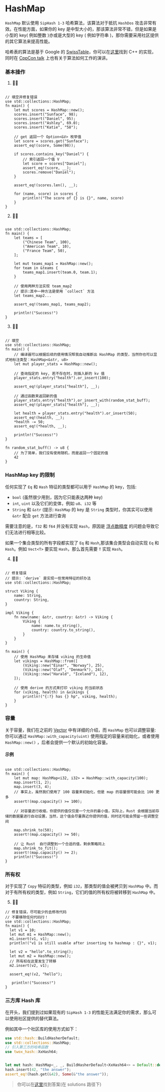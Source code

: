 # HashMap

`HashMap` 默认使用 `SipHash 1-3` 哈希算法，该算法对于抵抗 `HashDos` 攻击非常有效。在性能方面，如果你的 key 是中型大小的，那该算法非常不错，但是如果是小型的 key( 例如整数 )亦或是大型的 key ( 例如字符串 )，那你需要采用社区提供的其它算法来提高性能。

哈希表的算法是基于 Google 的 [SwissTable](https://abseil.io/blog/20180927-swisstables)，你可以在[这里](https://github.com/abseil/abseil-cpp/blob/master/absl/container/internal/raw_hash_set.h)找到 C++ 的实现，同时在 [CppCon talk](https://www.youtube.com/watch?v=ncHmEUmJZf4) 上也有关于算法如何工作的演讲。

### 基本操作

1. 🌟🌟

```rust,editable

// 填空并修复错误
use std::collections::HashMap;
fn main() {
    let mut scores = HashMap::new();
    scores.insert("Sunface", 98);
    scores.insert("Daniel", 95);
    scores.insert("Ashley", 69.0);
    scores.insert("Katie", "58");

    // get 返回一个 Option<&V> 枚举值
    let score = scores.get("Sunface");
    assert_eq!(score, Some(98));

    if scores.contains_key("Daniel") {
        // 索引返回一个值 V
        let score = scores["Daniel"];
        assert_eq!(score, __);
        scores.remove("Daniel");
    }

    assert_eq!(scores.len(), __);

    for (name, score) in scores {
        println!("The score of {} is {}", name, score)
    }
}
```

2. 🌟🌟

```rust,editable

use std::collections::HashMap;
fn main() {
    let teams = [
        ("Chinese Team", 100),
        ("American Team", 10),
        ("France Team", 50),
    ];

    let mut teams_map1 = HashMap::new();
    for team in &teams {
        teams_map1.insert(team.0, team.1);
    }

    // 使用两种方法实现 team_map2
    // 提示:其中一种方法是使用 `collect` 方法
    let teams_map2...

    assert_eq!(teams_map1, teams_map2);

    println!("Success!")
}
```

3. 🌟🌟

```rust,editable

// 填空
use std::collections::HashMap;
fn main() {
    // 编译器可以根据后续的使用情况帮我自动推断出 HashMap 的类型，当然你也可以显式地标注类型：HashMap<&str, u8>
    let mut player_stats = HashMap::new();

    // 查询指定的 key, 若不存在时，则插入新的 kv 值
    player_stats.entry("health").or_insert(100);

    assert_eq!(player_stats["health"], __);

    // 通过函数来返回新的值
    player_stats.entry("health").or_insert_with(random_stat_buff);
    assert_eq!(player_stats["health"], __);

    let health = player_stats.entry("health").or_insert(50);
    assert_eq!(health, __);
    *health -= 50;
    assert_eq!(*health, __);

    println!("Success!")
}

fn random_stat_buff() -> u8 {
    // 为了简单，我们没有使用随机，而是返回一个固定的值
    42
}
```

### HashMap key 的限制

任何实现了 `Eq` 和 `Hash` 特征的类型都可以用于 `HashMap` 的 key，包括:

- `bool` (虽然很少用到，因为它只能表达两种 key)
- `int`, `uint` 以及它们的变体，例如 `u8`、`i32` 等
- `String` 和 `&str` (提示: `HashMap` 的 key 是 `String` 类型时，你其实可以使用 `&str` 配合 `get` 方法进行查询

需要注意的是，`f32` 和 `f64` 并没有实现 `Hash`，原因是 [浮点数精度](https://en.wikipedia.org/wiki/Floating-point_arithmetic#Accuracy_problems) 的问题会导致它们无法进行相等比较。

如果一个集合类型的所有字段都实现了 `Eq` 和 `Hash`,那该集合类型会自动实现 `Eq` 和 `Hash`。例如 `Vect<T>` 要实现 `Hash`，那么首先需要 `T` 实现 `Hash`。

4. 🌟🌟

```rust,editable

// 修复错误
// 提示: `derive` 是实现一些常用特征的好办法
use std::collections::HashMap;

struct Viking {
    name: String,
    country: String,
}

impl Viking {
    fn new(name: &str, country: &str) -> Viking {
        Viking {
            name: name.to_string(),
            country: country.to_string(),
        }
    }
}

fn main() {
    // 使用 HashMap 来存储 viking 的生命值
    let vikings = HashMap::from([
        (Viking::new("Einar", "Norway"), 25),
        (Viking::new("Olaf", "Denmark"), 24),
        (Viking::new("Harald", "Iceland"), 12),
    ]);

    // 使用 derive 的方式来打印 viking 的当前状态
    for (viking, health) in &vikings {
        println!("{:?} has {} hp", viking, health);
    }
}
```

### 容量

关于容量，我们在之前的 [Vector](https://zh.practice.rs/collections/vector.html#容量) 中有详细的介绍，而 `HashMap` 也可以调整容量: 你可以通过 `HashMap::with_capacity(uint)` 使用指定的容量来初始化，或者使用 `HashMap::new()` ，后者会提供一个默认的初始化容量。

#### 示例

```rust,editable

use std::collections::HashMap;
fn main() {
    let mut map: HashMap<i32, i32> = HashMap::with_capacity(100);
    map.insert(1, 2);
    map.insert(3, 4);
    // 事实上，虽然我们使用了 100 容量来初始化，但是 map 的容量很可能会比 100 更多
    assert!(map.capacity() >= 100);

    // 对容量进行收缩，你提供的值仅仅是一个允许的最小值，实际上，Rust 会根据当前存储的数据量进行自动设置，当然，这个值会尽量靠近你提供的值，同时还可能会预留一些调整空间

    map.shrink_to(50);
    assert!(map.capacity() >= 50);

    // 让 Rust  自行调整到一个合适的值，剩余策略同上
    map.shrink_to_fit();
    assert!(map.capacity() >= 2);
    println!("Success!")
}
```

### 所有权

对于实现了 `Copy` 特征的类型，例如 `i32`，那类型的值会被拷贝到 `HashMap` 中。而对于有所有权的类型，例如 `String`，它们的值的所有权将被转移到 `HashMap` 中。

5. 🌟🌟

```rust,editable
// 修复错误，尽可能少的去修改代码
// 不要移除任何代码行！
use std::collections::HashMap;
fn main() {
  let v1 = 10;
  let mut m1 = HashMap::new();
  m1.insert(v1, v1);
  println!("v1 is still usable after inserting to hashmap : {}", v1);

  let v2 = "hello".to_string();
  let mut m2 = HashMap::new();
  // 所有权在这里发生了转移
  m2.insert(v2, v1);

  assert_eq!(v2, "hello");

   println!("Success!")
}
```

### 三方库 Hash 库

在开头，我们提到过如果现有的 `SipHash 1-3` 的性能无法满足你的需求，那么可以使用社区提供的替代算法。

例如其中一个社区库的使用方式如下：

```rust
use std::hash::BuildHasherDefault;
use std::collections::HashMap;
// 引入第三方的哈希函数
use twox_hash::XxHash64;


let mut hash: HashMap<_, _, BuildHasherDefault<XxHash64>> = Default::default();
hash.insert(42, "the answer");
assert_eq!(hash.get(&42), Some(&"the answer"));
```

> 你可以在[这里](https://github.com/sunface/rust-by-practice/blob/master/solutions/collections/Hashmap.md)找到答案(在 solutions 路径下)
